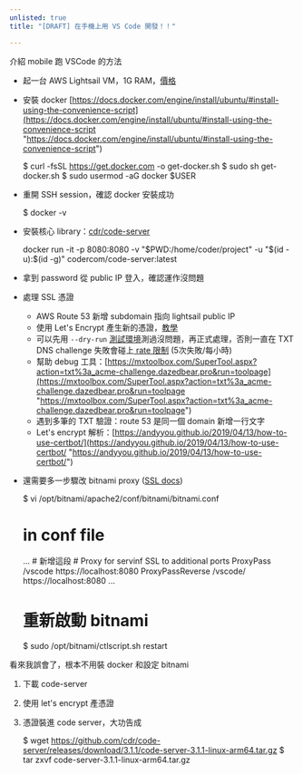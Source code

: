 ```yaml
---
unlisted: true
title: "[DRAFT] 在手機上用 VS Code 開發！！"

---
```

介紹 mobile 跑 VSCode 的方法

* 起一台 AWS Lightsail VM，1G RAM，[價格](https://aws.amazon.com/tw/lightsail/pricing/)
* 安裝 docker [https://docs.docker.com/engine/install/ubuntu/#install-using-the-convenience-script](https://docs.docker.com/engine/install/ubuntu/#install-using-the-convenience-script "https://docs.docker.com/engine/install/ubuntu/#install-using-the-convenience-script")

  $ curl -fsSL https://get.docker.com -o get-docker.sh
  $ sudo sh get-docker.sh
  $ sudo usermod -aG docker $USER
* 重開 SSH session，確認 docker 安裝成功

  $ docker -v
* 安裝核心 library：[cdr/code-server](https://github.com/cdr/code-server)

  docker run -it -p 8080:8080 -v "$PWD:/home/coder/project" -u "$(id -u):$(id -g)" codercom/code-server:latest
* 拿到 password 從 public IP 登入，確認運作沒問題
* 處理 SSL 憑證
  * AWS Route 53 新增 subdomain 指向 lightsail public IP
  * 使用 Let's Encrypt 產生新的憑證，[教學](https://lightsail.aws.amazon.com/ls/docs/en_us/articles/amazon-lightsail-using-lets-encrypt-certificates-with-wordpress)
  * 可以先用 `--dry-run` [測試環境](https://letsencrypt.org/zh-tw/docs/staging-environment/)測過沒問題，再正式處理，否則一直在 TXT DNS challenge 失敗會碰上[ rate 限制](https://letsencrypt.org/zh-tw/docs/rate-limits/) (5次失敗/每小時)
  * 幫助 debug 工具：[https://mxtoolbox.com/SuperTool.aspx?action=txt%3a_acme-challenge.dazedbear.pro&run=toolpage](https://mxtoolbox.com/SuperTool.aspx?action=txt%3a_acme-challenge.dazedbear.pro&run=toolpage "https://mxtoolbox.com/SuperTool.aspx?action=txt%3a_acme-challenge.dazedbear.pro&run=toolpage")
  * 遇到多筆的 TXT 驗證：route 53 是同一個 domain 新增一行文字
  * Let's encrypt 解析：[https://andyyou.github.io/2019/04/13/how-to-use-certbot/](https://andyyou.github.io/2019/04/13/how-to-use-certbot/ "https://andyyou.github.io/2019/04/13/how-to-use-certbot/")
* 還需要多一步驟改 bitnami proxy ([SSL docs](https://docs.bitnami.com/bch/infrastructure/lamp/administration/enable-https-ssl-apache/))

    $ vi /opt/bitnami/apache2/conf/bitnami/bitnami.conf
    
    # in conf file
    
    <VirtualHost _default_:443>
    ...
    # 新增這段
    # Proxy for servinf SSL to additional ports
    ProxyPass /vscode https://localhost:8080
    ProxyPassReverse /vscode/ https://localhost:8080
    ...
    </VirtualHost>
    
    # 重新啟動 bitnami
    $ sudo /opt/bitnami/ctlscript.sh restart

<!-- truncate -->

看來我誤會了，根本不用裝 docker 和設定 bitnami

1. 下載 code-server
2. 使用 let's encrypt 產憑證
3. 憑證裝進 code server，大功告成

    $ wget https://github.com/cdr/code-server/releases/download/3.1.1/code-server-3.1.1-linux-arm64.tar.gz
    $ tar zxvf code-server-3.1.1-linux-arm64.tar.gz